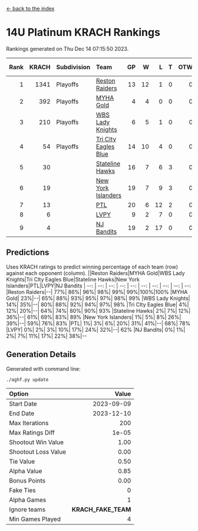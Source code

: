 [<- back to the index](readme.md)
# 14U Platinum KRACH Rankings
Rankings generated on Thu Dec 14 07:15:50 2023.

Rank|KRACH|Subdivision|Team|GP|W|L|T|OTW|OTL|SoS|Exp Wins|Win Diff
---:|---:|:---|:---|---:|---:|---:|---:|---:|---:|---:|---:|---:
1|1341|Playoffs|[Reston Raiders](https://gamesheetstats.com/seasons/3663/teams/140829/schedule)|13|12|1|0|0|0|573|12.8|-0.0
2|392|Playoffs|[MYHA Gold](https://gamesheetstats.com/seasons/3663/teams/140824/schedule)|4|4|0|0|0|0|12|4.9|0.0
3|210|Playoffs|[WBS Lady Knights](https://gamesheetstats.com/seasons/3663/teams/140825/schedule)|6|5|1|0|0|0|201|5.8|-0.0
4|54|Playoffs|[Tri CIty Eagles Blue](https://gamesheetstats.com/seasons/3663/teams/140831/schedule)|14|10|4|0|0|0|123|10.9|0.0
5|30||[Stateline Hawks](https://gamesheetstats.com/seasons/3663/teams/140830/schedule)|16|7|6|3|0|0|271|9.4|0.0
6|19||[New York Islanders](https://gamesheetstats.com/seasons/3663/teams/140832/schedule)|19|7|9|3|0|0|125|9.4|0.0
7|13||[PTL](https://gamesheetstats.com/seasons/3663/teams/140827/schedule)|20|6|12|2|0|0|283|7.9|0.0
8|6||[LVPY](https://gamesheetstats.com/seasons/3663/teams/140820/schedule)|9|2|7|0|0|0|152|2.9|0.0
9|4||[NJ Bandits](https://gamesheetstats.com/seasons/3663/teams/140828/schedule)|19|2|17|0|0|0|146|2.9|0.0

## Predictions
Uses KRACH ratings to predict winning percentage of each team (row) against each opponent (column).
||Reston Raiders|MYHA Gold|WBS Lady Knights|Tri CIty Eagles Blue|Stateline Hawks|New York Islanders|PTL|LVPY|NJ Bandits
| --: | --: | --: | --: | --: | --: | --: | --: | --: | --: 
|Reston Raiders|--| 77%| 86%| 96%| 98%| 99%| 99%|100%|100%
|MYHA Gold| 23%|--| 65%| 88%| 93%| 95%| 97%| 98%| 99%
|WBS Lady Knights| 14%| 35%|--| 80%| 88%| 92%| 94%| 97%| 98%
|Tri CIty Eagles Blue|  4%| 12%| 20%|--| 64%| 74%| 80%| 90%| 93%
|Stateline Hawks|  2%|  7%| 12%| 36%|--| 61%| 69%| 83%| 89%
|New York Islanders|  1%|  5%|  8%| 26%| 39%|--| 59%| 76%| 83%
|PTL|  1%|  3%|  6%| 20%| 31%| 41%|--| 68%| 78%
|LVPY|  0%|  2%|  3%| 10%| 17%| 24%| 32%|--| 62%
|NJ Bandits|  0%|  1%|  2%|  7%| 11%| 17%| 22%| 38%|--

## Generation Details

Generated with command line:
```
./aghf.py update
```

| Option | Value |
| :----- | ----: |
| Start Date | 2023-09-09 |
| End Date | 2023-12-10 |
| Max Iterations | 200 |
| Max Ratings Diff | 1e-05 |
| Shootout Win Value | 1.00 |
| Shootout Loss Value | 0.00 |
| Tie Value | 0.50 |
| Alpha Value | 0.85 |
| Bonus Points | 0.00 |
| Fake Ties | 0 |
| Alpha Games | 1 |
| Ignore teams | __KRACH_FAKE_TEAM__ |
| Min Games Played | 4 |

